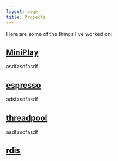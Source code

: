```yaml
---
layout: page
title: Projects
---
```


Here are some of the things I've worked on:

## [MiniPlay](https://github.com/iambald/MiniPlay)

asdfasdfasdf

## [espresso](https://jczhang.github.io/espresso)

adsfasdfasdf

## [threadpool](https://github.com/iambald/threadpool)

asdfasdfasdf

## [rdis](https://github.com/iambald/rdis)